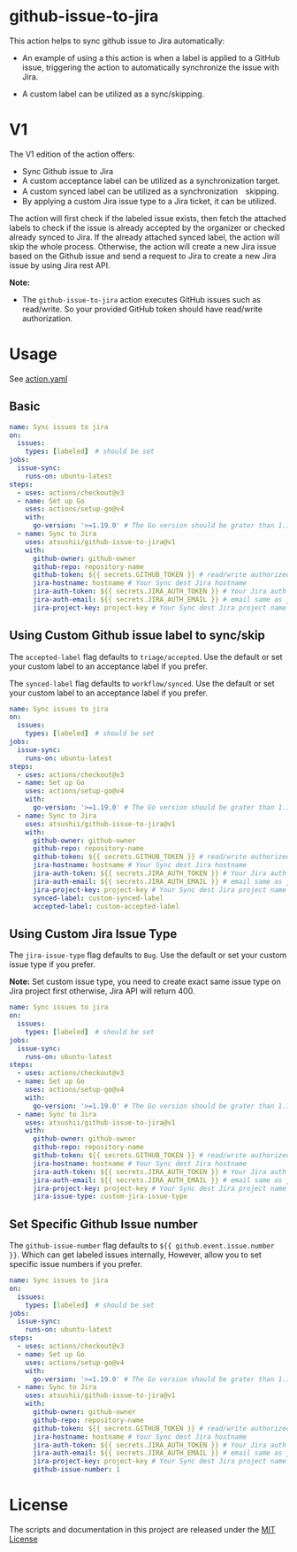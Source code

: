 # github-issue-to-jira

This action helps to sync github issue to Jira automatically:

- An example of using a this action is when a label is applied to a GitHub issue, triggering the action to automatically synchronize the issue with Jira.

- A custom label can be utilized as a sync/skipping.

# V1

The V1 edition of the action offers:

- Sync Github issue to Jira
- A custom acceptance label can be utilized as a synchronization target.
- A custom synced label can be utilized as a synchronization　skipping.
- By applying a custom Jira issue type to a Jira ticket, it can be utilized.

The action will first check if the labeled issue exists, then fetch the attached labels to check if the issue is already accepted by the organizer or checked already synced to Jira.
If the already attached synced label, the action will skip the whole process. Otherwise, the action will create a new Jira issue based on the Github issue and send a request to Jira to create a new Jira issue by using Jira rest API.

**Note:** 
- The `github-issue-to-jira` action executes GitHub issues such as read/write. So your provided GitHub token should have read/write authorization.

# Usage

See [action.yaml](action.yaml)

## Basic

```yaml
name: Sync issues to jira
on:
  issues:
    types: [labeled]　# should be set
jobs:
  issue-sync:
    runs-on: ubuntu-latest
steps:
  - uses: actions/checkout@v3
  - name: Set up Go
    uses: actions/setup-go@v4
    with:
      go-version: '>=1.19.0' # The Go version should be grater than 1.19.0
  - name: Sync to Jira
    uses: atsushii/github-issue-to-jira@v1
    with:
      github-owner: github-owner
      github-repo: repository-name
      github-token: ${{ secrets.GITHUB_TOKEN }} # read/write authorized token
      jira-hostname: hostname # Your Sync dest Jira hostname
      jira-auth-token: ${{ secrets.JIRA_AUTH_TOKEN }} # Your Jira auth token
      jira-auth-email: ${{ secrets.JIRA_AUTH_EMAIL }} # email same as jira project creator
      jira-project-key: project-key # Your Sync dest Jira project name
```

## Using Custom Github issue label to sync/skip

The `accepted-label` flag defaults to `triage/accepted`. Use the default or set your custom label to an acceptance label if you prefer.

The `synced-label` flag defaults to `workflow/synced`. Use the default or set your custom label to an acceptance label if you prefer.

```yaml
name: Sync issues to jira
on:
  issues:
    types: [labeled]　# should be set
jobs:
  issue-sync:
    runs-on: ubuntu-latest
steps:
  - uses: actions/checkout@v3
  - name: Set up Go
    uses: actions/setup-go@v4
    with:
      go-version: '>=1.19.0' # The Go version should be grater than 1.19.0
  - name: Sync to Jira
    uses: atsushii/github-issue-to-jira@v1
    with:
      github-owner: github-owner
      github-repo: repository-name
      github-token: ${{ secrets.GITHUB_TOKEN }} # read/write authorized token
      jira-hostname: hostname # Your Sync dest Jira hostname
      jira-auth-token: ${{ secrets.JIRA_AUTH_TOKEN }} # Your Jira auth token
      jira-auth-email: ${{ secrets.JIRA_AUTH_EMAIL }} # email same as jira project creator
      jira-project-key: project-key # Your Sync dest Jira project name
      synced-label: custom-synced-label
      accepted-label: custom-accepted-label
```

## Using Custom Jira Issue Type

The `jira-issue-type` flag defaults to `Bug`. Use the default or set your custom issue type if you prefer.

**Note:** Set custom issue type, you need to create exact same issue type on Jira project first otherwise, Jira API will return 400.

```yaml
name: Sync issues to jira
on:
  issues:
    types: [labeled]　# should be set
jobs:
  issue-sync:
    runs-on: ubuntu-latest
steps:
  - uses: actions/checkout@v3
  - name: Set up Go
    uses: actions/setup-go@v4
    with:
      go-version: '>=1.19.0' # The Go version should be grater than 1.19.0
  - name: Sync to Jira
    uses: atsushii/github-issue-to-jira@v1
    with:
      github-owner: github-owner
      github-repo: repository-name
      github-token: ${{ secrets.GITHUB_TOKEN }} # read/write authorized token
      jira-hostname: hostname # Your Sync dest Jira hostname
      jira-auth-token: ${{ secrets.JIRA_AUTH_TOKEN }} # Your Jira auth token
      jira-auth-email: ${{ secrets.JIRA_AUTH_EMAIL }} # email same as jira project creator
      jira-project-key: project-key # Your Sync dest Jira project name
      jira-issue-type: custom-jira-issue-type
```

## Set Specific Github Issue number

The `github-issue-number` flag defaults to `${{ github.event.issue.number }}`. Which can get labeled issues internally, However, allow you to set specific issue numbers if you prefer.

```yaml
name: Sync issues to jira
on:
  issues:
    types: [labeled]　# should be set
jobs:
  issue-sync:
    runs-on: ubuntu-latest
steps:
  - uses: actions/checkout@v3
  - name: Set up Go
    uses: actions/setup-go@v4
    with:
      go-version: '>=1.19.0' # The Go version should be grater than 1.19.0
  - name: Sync to Jira
    uses: atsushii/github-issue-to-jira@v1
    with:
      github-owner: github-owner
      github-repo: repository-name
      github-token: ${{ secrets.GITHUB_TOKEN }} # read/write authorized token
      jira-hostname: hostname # Your Sync dest Jira hostname
      jira-auth-token: ${{ secrets.JIRA_AUTH_TOKEN }} # Your Jira auth token
      jira-auth-email: ${{ secrets.JIRA_AUTH_EMAIL }} # email same as jira project creator
      jira-project-key: project-key # Your Sync dest Jira project name
      github-issue-number: 1
```

# License

The scripts and documentation in this project are released under the [MIT License](LICENSE)
